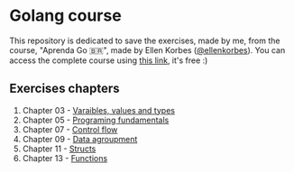 # Golang course

This repository is dedicated to save the exercises, made by me, from the course, "Aprenda Go 🇧🇷", made by Ellen Korbes ([@ellenkorbes](https://github.com/ellenkorbes)).
You can access the complete course using [this link](https://www.youtube.com/playlist?list=PLCKpcjBB_VlBsxJ9IseNxFllf-UFEXOdg), it's free :)

## Exercises chapters

1. Chapter 03 - [Varaibles, values and types](chap03)
1. Chapter 05 - [Programing fundamentals](chap05)
1. Chapter 07 - [Control flow](chap07)
1. Chapter 09 - [Data agroupment](chap09)
1. Chapter 11 - [Structs](chap11)
1. Chapter 13 - [Functions](chap13)
